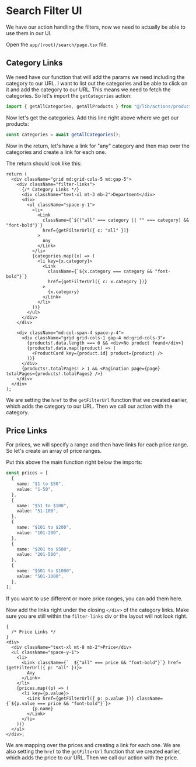# Search Filter UI

We have our action handling the filters, now we need to actually be able to use them in our UI.

Open the `app/(root)/search/page.tsx` file.

## Category Links

We need have our function that will add the params we need including the category to our URL. I want to list out the categories and be able to click on it and add the category to our URL. This means we need to fetch the categories. So let's import the `getCategories` action:

```ts
import { getAllCategories, getAllProducts } from "@/lib/actions/product.actions";
```

Now let's get the categories. Add this line right above where we get our products:

```ts
const categories = await getAllCategories();
```

Now in the return, let's have a link for "any" category and then map over the categories and create a link for each one.

The return should look like this:

```tsx
return (
  <div className="grid md:grid-cols-5 md:gap-5">
    <div className="filter-links">
      {/* Category Links */}
      <div className="text-xl mt-3 mb-2">Department</div>
      <div>
        <ul className="space-y-1">
          <li>
            <Link
              className={`${("all" === category || "" === category) && "font-bold"}`}
              href={getFilterUrl({ c: "all" })}
            >
              Any
            </Link>
          </li>
          {categories.map((x) => (
            <li key={x.category}>
              <Link
                className={`${x.category === category && "font-bold"}`}
                href={getFilterUrl({ c: x.category })}
              >
                {x.category}
              </Link>
            </li>
          ))}
        </ul>
      </div>
    </div>

    <div className="md:col-span-4 space-y-4">
      <div className="grid grid-cols-1 gap-4 md:grid-cols-3">
        {products!.data.length === 0 && <div>No product found</div>}
        {products!.data.map((product) => (
          <ProductCard key={product.id} product={product} />
        ))}
      </div>
      {products!.totalPages! > 1 && <Pagination page={page} totalPages={products!.totalPages} />}
    </div>
  </div>
);
```

We are setting the `href` to the `getFilterUrl` function that we created earlier, which adds the category to our URL. Then we call our action with the category.

## Price Links

For prices, we will specify a range and then have links for each price range. So let's create an array of price ranges.

Put this above the main function right below the imports:

```ts
const prices = [
  {
    name: "$1 to $50",
    value: "1-50",
  },
  {
    name: "$51 to $100",
    value: "51-100",
  },
  {
    name: "$101 to $200",
    value: "101-200",
  },
  {
    name: "$201 to $500",
    value: "201-500",
  },
  {
    name: "$501 to $1000",
    value: "501-1000",
  },
];
```

If you want to use different or more price ranges, you can add them here.

Now add the links right under the closing `</div>` of the category links. Make sure you are still within the `filter-links` div or the layout will not look right.

```tsx
{
  /* Price Links */
}
<div>
  <div className="text-xl mt-8 mb-2">Price</div>
  <ul className="space-y-1">
    <li>
      <Link className={`  ${"all" === price && "font-bold"}`} href={getFilterUrl({ p: "all" })}>
        Any
      </Link>
    </li>
    {prices.map((p) => (
      <li key={p.value}>
        <Link href={getFilterUrl({ p: p.value })} className={`${p.value === price && "font-bold"}`}>
          {p.name}
        </Link>
      </li>
    ))}
  </ul>
</div>;
```

We are mapping over the prices and creating a link for each one. We are also setting the `href` to the `getFilterUrl` function that we created earlier, which adds the price to our URL. Then we call our action with the price.
